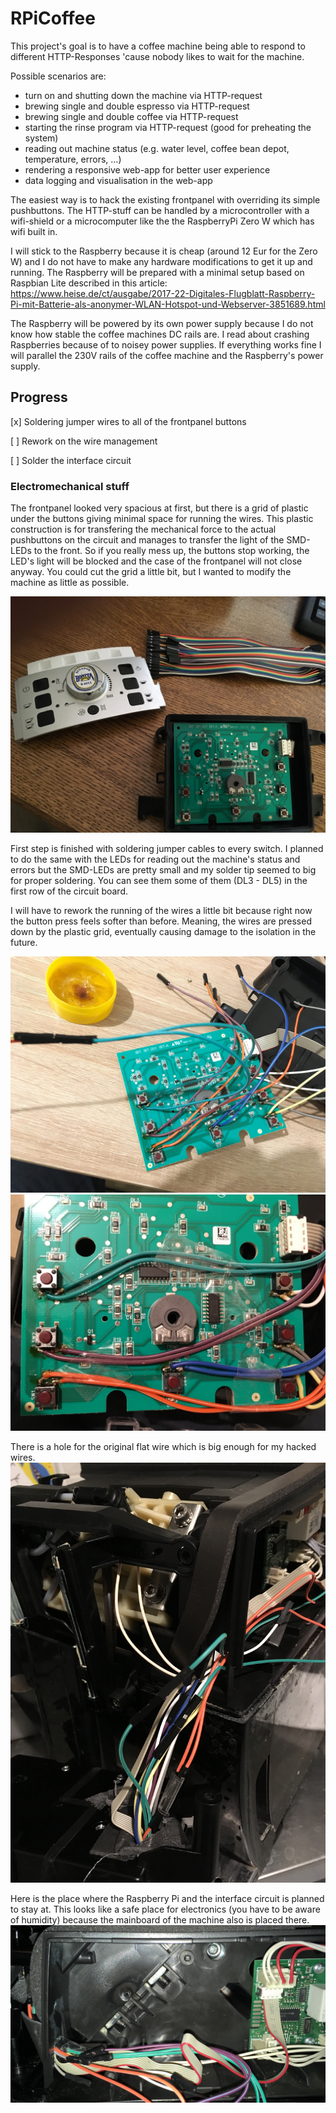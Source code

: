 # RPiCoffee

This project's goal is to have a coffee machine being able to respond to different HTTP-Responses 'cause nobody likes to wait for the machine.

Possible scenarios are:
- turn on and shutting down the machine via HTTP-request
- brewing single and double espresso via HTTP-request
- brewing single and double coffee via HTTP-request
- starting the rinse program via HTTP-request (good for preheating the system)
- reading out machine status (e.g. water level, coffee bean depot, temperature, errors, ...)
- rendering a responsive web-app for better user experience
- data logging and visualisation in the web-app

The easiest way is to hack the existing frontpanel with overriding its simple pushbuttons. The HTTP-stuff can be handled by a microcontroller with a wifi-shield or a microcomputer like the the RaspberryPi Zero W which has wifi built in.

I will stick to the Raspberry because it is cheap (around 12 Eur for the Zero W) and I do not have to make any hardware modifications to get it up and running. The Raspberry will be prepared with a minimal setup based on Raspbian Lite described in this article: https://www.heise.de/ct/ausgabe/2017-22-Digitales-Flugblatt-Raspberry-Pi-mit-Batterie-als-anonymer-WLAN-Hotspot-und-Webserver-3851689.html

The Raspberry will be powered by its own power supply because I do not know how stable the coffee machines DC rails are. I read about crashing Raspberries because of to noisey power supplies. If everything works fine I will parallel the 230V rails of the coffee machine and the Raspberry's power supply.

## Progress

[x] Soldering jumper wires to all of the frontpanel buttons

[ ] Rework on the wire management

[ ] Solder the interface circuit

### Electromechanical stuff

The frontpanel looked very spacious at first, but there is a grid of plastic under the buttons giving minimal space for running the wires. This plastic construction is for transfering the mechanical force to the actual pushbuttons on the circuit and manages to transfer the light of the SMD-LEDs to the front. So if you really mess up, the buttons stop working, the LED's light will be blocked and the case of the frontpanel will not close anyway. You could cut the grid a little bit, but I wanted to modify the machine as little as possible.

![Image of the openened frontpanel](images/frontpanel_unmodified_opened.JPG)

First step is finished with soldering jumper cables to every switch. I planned to do the same with the LEDs for reading out the machine's status and errors but the SMD-LEDs are pretty small and my solder tip seemed to big for proper soldering. You can see them some of them (DL3 - DL5) in the first row of the circuit board.

I will have to rework the running of the wires a little bit because right now the button press feels softer than before. Meaning, the wires are pressed down by the plastic grid, eventually causing damage to the isolation in the future.

![Image of modified frontpanel](images/frontpanel_modified.JPG)
![Image of modified frontpanel](images/frontpanel_modified_cablerunV1.JPG)

There is a hole for the original flat wire which is big enough for my hacked wires.
![Image of the cable duct](images/kind_of_cable_duct.JPG)

Here is the place where the Raspberry Pi and the interface circuit is planned to stay at. This looks like a safe place for electronics (you have to be aware of humidity) because the mainboard of the machine also is placed there.
![Image of the cables coming from the fron panel and the area for hacked stuff](images/cables_sideview_place_for_hacked_stuff.jpg)
